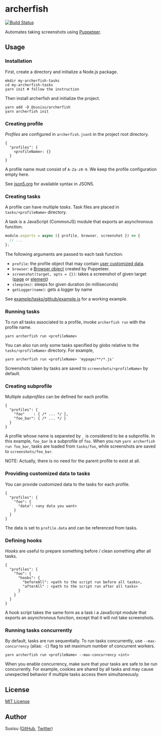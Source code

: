 # archerfish
[![Build Status](https://travis-ci.com/susisu/archerfish.svg?branch=master)](https://travis-ci.com/susisu/archerfish)

Automates taking screenshots using [Puppeteer](https://github.com/GoogleChrome/puppeteer).

## Usage
### Installation
First, create a directory and initialize a Node.js package.

``` shell
mkdir my-archerfish-tasks
cd my-archerfish-tasks
yarn init # follow the instruction
```

Then install archerfish and initialize the project.

``` shell
yarn add -D @susisu/archerfish
yarn archerfish init
```

### Creating profile
*Profiles* are configured in `archerfish.json5` in the project root directory.

``` json5
{
  "profiles": {
    <profileName>: {}
  }
}
```

A profile name must consist of `A-Za-z0-9`. We keep the profile configuration empty here.

See [json5.org](https://json5.org) for available syntax in JSON5.

### Creating tasks
A profile can have multiple *tasks*. Task files are placed in `tasks/<profileName>` directory.

A task is a JavaScript (CommonJS) module that exports an asynchronous function. 

``` javascript
module.exports = async ({ profile, browser, screenshot }) => {
  // ...
};
```

The following arguments are passed to each task function:

- `profile`: the profile object that may contain [user customized data](#providing-customized-data-to-tasks).
- `browser`: a [Browser object](https://github.com/GoogleChrome/puppeteer/blob/master/docs/api.md#class-browser) created by Puppeteer.
- `screenshot(target, opts = {})`: takes a screenshot of given target ([page](https://github.com/GoogleChrome/puppeteer/blob/master/docs/api.md#class-page) or [element](https://github.com/GoogleChrome/puppeteer/blob/master/docs/api.md#class-elementhandle))
- `sleep(ms)`: sleeps for given duration (in milliseconds)
- `getLogger(name)`: gets a logger by name

See [example/tasks/github/example.js](https://github.com/susisu/archerfish/blob/master/example/tasks/github/example.js) for a working example.

### Running tasks
To run all tasks associated to a profile, invoke `archerfish run` with the profile name.

``` shell
yarn archerfish run <profileName>
```

You can also run only some tasks specified by globs relative to the `tasks/<profileName>` directory. For example,

``` shell
yarn archerfish run <profileName> 'mypage/**/*.js'
```

Screenshots taken by tasks are saved to `screenshots/<profileName>` by default.

### Creating subprofile
Multiple *subprofiles* can be defined for each profile.

``` json5
{
  "profiles": {
    "foo"    : { /* ... */ },
    "foo_bar": { /* ... */ }
  }
}
```

A profile whose name is separeted by `_` is considered to be a subprofile. In this example, `foo_bar` is a subprofile of `foo`. When you run `yarn archerfish run foo_bar`, tasks are loaded from `tasks/foo`, while screenshots are saved to `screenshots/foo_bar`.

NOTE: Actually, there is no need for the parent profile to exist at all.

### Providing customized data to tasks
You can provide customized data to the tasks for each profile.

``` json5
{
  "profiles": {
    "foo": {
      "data": <any data you want>
    }
  }
}
```

The data is set to `profile.data` and can be referenced from tasks.

### Defining hooks
*Hooks* are useful to prepare something before / clean something after all tasks.

``` json5
{
  "profiles": {
    "foo": {
      "hooks": {
        "beforeAll": <path to the script run before all tasks>,
        "afterAll" : <path to the script run after all tasks>
      }
    }
  }
}
```

A hook script takes the same form as a task i a JavaScript module that exports an asynchronous function, except that it will not take screenshots.

### Running tasks concurrently
By default, tasks are run sequentially. To run tasks concurrently, use `--max-concurrency` (alias: `-C`) flag to set maximum number of concurrent workers.

``` shell
yarn archerfish run <profileName> --max-concurrency <int>
```

When you enable concurrency, make sure that your tasks are safe to be run concurrently. For example, cookies are shared by all tasks and may cause unexpected behavior if multiple tasks access them simultaneously.

## License
[MIT License](http://opensource.org/licenses/mit-license.php)

## Author
Susisu ([GitHub](https://github.com/susisu), [Twitter](https://twitter.com/susisu2413))
